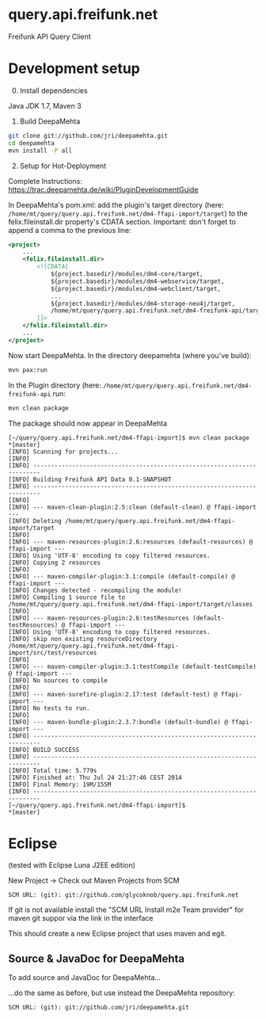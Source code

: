 query.api.freifunk.net
======================

Freifunk API Query Client

# Development setup  

0. Install dependencies 

Java JDK 1.7, Maven 3 

1. Build DeepaMehta

```bash
git clone git://github.com/jri/deepamehta.git
cd deepamehta
mvn install -P all
``` 

2. Setup for Hot-Deployment 

Complete Instructions: https://trac.deepamehta.de/wiki/PluginDevelopmentGuide

In DeepaMehta's pom.xml: add the plugin's target directory (here: `/home/mt/query/query.api.freifunk.net/dm4-ffapi-import/target`) to the felix.fileinstall.dir property's CDATA section. Important: don't forget to append a comma to the previous line:

```xml
<project>
    ...
    <felix.fileinstall.dir>
        <![CDATA[
            ${project.basedir}/modules/dm4-core/target,
            ${project.basedir}/modules/dm4-webservice/target,
            ${project.basedir}/modules/dm4-webclient/target,
            ...
            ${project.basedir}/modules/dm4-storage-neo4j/target,
            /home/mt/query/query.api.freifunk.net/dm4-freifunk-api/target
        ]]>
    </felix.fileinstall.dir>
    ...
</project>
```

Now start DeepaMehta. In the directory deepamehta (where you've build):

```bash
mvn pax:run 
```

In the Plugin directory (here: `/home/mt/query/query.api.freifunk.net/dm4-freifunk-api` run: 

```bash
mvn clean package
``` 

The package should now appear in DeepaMehta

```
[~/query/query.api.freifunk.net/dm4-ffapi-import]$ mvn clean package                       *[master] 
[INFO] Scanning for projects...
[INFO]                                                                         
[INFO] ------------------------------------------------------------------------
[INFO] Building Freifunk API Data 0.1-SNAPSHOT
[INFO] ------------------------------------------------------------------------
[INFO] 
[INFO] --- maven-clean-plugin:2.5:clean (default-clean) @ ffapi-import ---
[INFO] Deleting /home/mt/query/query.api.freifunk.net/dm4-ffapi-import/target
[INFO] 
[INFO] --- maven-resources-plugin:2.6:resources (default-resources) @ ffapi-import ---
[INFO] Using 'UTF-8' encoding to copy filtered resources.
[INFO] Copying 2 resources
[INFO] 
[INFO] --- maven-compiler-plugin:3.1:compile (default-compile) @ ffapi-import ---
[INFO] Changes detected - recompiling the module!
[INFO] Compiling 1 source file to /home/mt/query/query.api.freifunk.net/dm4-ffapi-import/target/classes
[INFO] 
[INFO] --- maven-resources-plugin:2.6:testResources (default-testResources) @ ffapi-import ---
[INFO] Using 'UTF-8' encoding to copy filtered resources.
[INFO] skip non existing resourceDirectory /home/mt/query/query.api.freifunk.net/dm4-ffapi-import/src/test/resources
[INFO] 
[INFO] --- maven-compiler-plugin:3.1:testCompile (default-testCompile) @ ffapi-import ---
[INFO] No sources to compile
[INFO] 
[INFO] --- maven-surefire-plugin:2.17:test (default-test) @ ffapi-import ---
[INFO] No tests to run.
[INFO] 
[INFO] --- maven-bundle-plugin:2.3.7:bundle (default-bundle) @ ffapi-import ---
[INFO] ------------------------------------------------------------------------
[INFO] BUILD SUCCESS
[INFO] ------------------------------------------------------------------------
[INFO] Total time: 5.779s
[INFO] Finished at: Thu Jul 24 21:27:46 CEST 2014
[INFO] Final Memory: 19M/155M
[INFO] ------------------------------------------------------------------------
[~/query/query.api.freifunk.net/dm4-ffapi-import]$                                         *[master]
```

# Eclipse

(tested with Eclipse Luna J2EE edition)

New Project -> Check out Maven Projects from SCM 

    SCM URL: (git): git://github.com/glycoknob/query.api.freifunk.net

If git is not available install the "SCM URL Install m2e Team provider" for maven git suppor via the link in the interface

This should create a new Eclipse project that uses maven and egit.

## Source & JavaDoc for DeepaMehta 

To add source and JavaDoc for DeepaMehta...

...do the same as before, but use instead the DeepaMehta repository: 

    SCM URL: (git): git://github.com/jri/deepamehta.git

